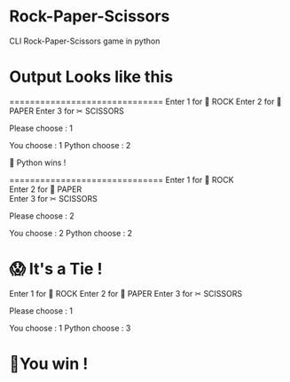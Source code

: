 # Rock-Paper-Scissors
CLI Rock-Paper-Scissors game in python

# Output Looks like this
==============================
 Enter 1 for 💎 ROCK 
 Enter 2 for 🧻 PAPER 
 Enter 3 for ✂  SCISSORS      

 Please choose : 1


 You choose    : 1
 Python choose : 2
 
🐍 Python wins !

==============================
 Enter 1 for 💎 ROCK     
 Enter 2 for 🧻 PAPER     
 Enter 3 for ✂  SCISSORS 

 Please choose : 2       


 You choose    : 2
 Python choose : 2
 
😱 It's a Tie !
==============================
 Enter 1 for 💎 ROCK
 Enter 2 for 🧻 PAPER
 Enter 3 for ✂  SCISSORS

 Please choose : 1


 You choose    : 1
 Python choose : 3

🎉You win !
==============================
